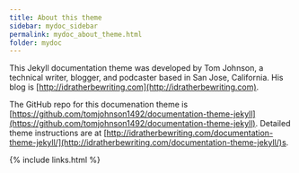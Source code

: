 ```yaml
---
title: About this theme
sidebar: mydoc_sidebar
permalink: mydoc_about_theme.html
folder: mydoc
---
```


This Jekyll documentation theme was developed by Tom Johnson, a technical writer, blogger, and podcaster based in San Jose, California. His blog is [http://idratherbewriting.com](http://idratherbewriting.com).

The GitHub repo for this documenation theme is [https://github.com/tomjohnson1492/documentation-theme-jekyll](https://github.com/tomjohnson1492/documentation-theme-jekyll). Detailed theme instructions are at [http://idratherbewriting.com/documentation-theme-jekyll/](http://idratherbewriting.com/documentation-theme-jekyll/)s.

{% include links.html %}

